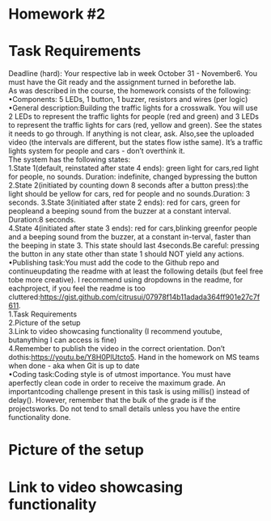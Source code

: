 # Homework #2
# Task Requirements
Deadline (hard):  Your respective lab in week October 31 - November6.  You must have the Git ready and the assignment turned in beforethe lab.  
As was described in the course, the homework consists of the following:  
•Components: 5 LEDs, 1 button, 1 buzzer, resistors and wires (per logic)  
•General  description:Building  the  traffic  lights  for  a  crosswalk.   You will use 2 LEDs to represent the traffic lights for people (red and green) and 3 LEDs to represent the traffic lights for cars (red, yellow and green). See the states it needs to go through.  If anything is not clear, ask.  Also,see the uploaded video (the intervals are different, but the states flow isthe same).  It’s a traffic lights system for people and cars - don’t overthink it.  
The system has the following states:  
1.State 1(default, reinstated after state 4 ends):  green light for cars,red  light  for  people,  no  sounds.   Duration:  indefinite,  changed  bypressing the button  
2.State 2(initiated by counting down 8 seconds after a button press):the  light  should  be  yellow  for  cars,  red  for  people  and  no  sounds.Duration:  3 seconds.  3.State 3(initiated after state 2 ends):  red for cars, green for peopleand a beeping sound from the buzzer at a constant interval. Duration:8 seconds.  
4.State 4(initiated after state 3 ends):  red for cars,blinking greenfor people and a beeping sound from the buzzer,  at a constant in-terval,  faster than the beeping in state 3.  This state should last 4seconds.Be  careful:  pressing  the  button  in  any  state  other  than  state  1  should NOT yield any actions.  
•Publishing task:You must add the code to the Github repo and continueupdating the readme with at least the following details (but feel free tobe more creative).  I recommend using dropdowns in the readme, for eachproject, if you feel the readme is too cluttered:https://gist.github.com/citrusui/07978f14b11adada364ff901e27c7f611.  
1.Task Requirements  
2.Picture of the setup  
3.Link to video showcasing functionality (I recommend youtube,  butanything I can access is fine)  
4.Remember to publish the video in the correct orientation.  Don’t dothis:https://youtu.be/Y8H0PlUtcto5. Hand in the homework on MS teams when done - aka when Git is up to date   
•Coding task:Coding style is of utmost importance.  You must have aperfectly clean code in order to receive the maximum grade.  An importantcoding challenge present in this task is using millis() instead of delay(). However, remember that the bulk of the grade is if the projectsworks. Do not tend to small details unless you have the entire functionality done.  
# Picture of the setup

# Link to video showcasing functionality

